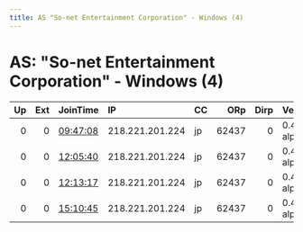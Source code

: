 ```yaml
---
title: AS "So-net Entertainment Corporation" - Windows (4)
---
```


# AS: "So-net Entertainment Corporation" - Windows (4)

|   Up |   Ext | JoinTime                                                                                            | IP              | CC   |   ORp |   Dirp | Version       | Contact   | Nickname   |   eFamMembers |
|-----:|------:|:----------------------------------------------------------------------------------------------------|:----------------|:-----|------:|-------:|:--------------|:----------|:-----------|--------------:|
|    0 |     0 | [09:47:08](https://metrics.torproject.org/rs.html#details/7B9AEB59AA8BF87A85139FD9B3A3A8A0050EBA14) | 218.221.201.224 | jp   | 62437 |      0 | 0.4.3.3-alpha | None      | default    |             1 |
|    0 |     0 | [12:05:40](https://metrics.torproject.org/rs.html#details/C6A00D9F88FBAD85F3D609F2FE2506EBE20992E6) | 218.221.201.224 | jp   | 62437 |      0 | 0.4.3.3-alpha | None      | default    |             1 |
|    0 |     0 | [12:13:17](https://metrics.torproject.org/rs.html#details/96A3296A3261AD73572CE33385BAA7E34E8E7B75) | 218.221.201.224 | jp   | 62437 |      0 | 0.4.3.3-alpha | None      | default    |             1 |
|    0 |     0 | [15:10:45](https://metrics.torproject.org/rs.html#details/70781D713818FADFB794A560DC3C8653EB0DC8D2) | 218.221.201.224 | jp   | 62437 |      0 | 0.4.3.3-alpha | None      | default    |             1 |
